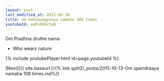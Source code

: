 ```yaml
---
layout: post
last_modified_at: 2021-03-30
title: om mahaayagyaaya namaha 108 times
youtubeId: waPuX0GcteU
---
```

 
 
Om Pradhna druthe nama 
 
 -  Who wears nature 
 
  
 
  
 
 
 
 
 
 


{% include youtubePlayer.html id=page.youtubeId %}
 
[Next]({{ site.baseurl }}{% link  split2/_posts/2015-10-13-Om upendraaya namaha 108 times.md%})
 
